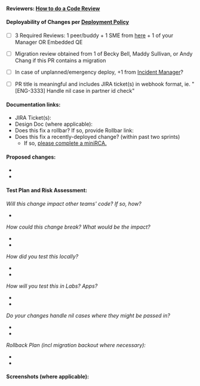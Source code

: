 #### Reviewers: [How to do a Code Review](https://cloudhealthtech.atlassian.net/wiki/spaces/EN/pages/17989636/Code+Review)

#### Deployability of Changes per [Deployment Policy](https://cloudhealthtech.atlassian.net/wiki/spaces/EN/pages/284262558/Deployment+Policy)

- [ ]  3 Required Reviews: 1 peer/buddy + 1 SME from [here](https://docs.google.com/spreadsheets/d/1WDsHrNZKVqM_N8R1_jmM5PGh5MhNrM9SQf03MxLjBmQ) + 1 of your Manager OR Embedded QE
  - [ ]  Migration review obtained from 1 of Becky Bell, Maddy Sullivan, or Andy Chang if this PR contains a migration
  - [ ]  In case of unplanned/emergency deploy, +1 from [Incident Manager](https://cloudpercept.pagerduty.com/schedules#P21BIDY)?
- [ ]  PR title is meaningful and includes JIRA ticket(s) in webhook format, ie. "[ENG-3333] Handle nil case in partner id check"


#### Documentation links:

- JIRA Ticket(s):
- Design Doc (where applicable):
- Does this fix a rollbar? If so, provide Rollbar link:
- Does this fix a recently-deployed change? (within past two sprints) 
  - If so, [please complete a miniRCA.](https://cloudhealthtech.atlassian.net/wiki/spaces/EN/pages/1264452916/How+to+complete+a+miniRCA)

#### Proposed changes:

- 
-

#### Test Plan and Risk Assessment:
_Will this change impact other teams' code? If so, how?_

- 


_How could this change break? What would be the impact?_

- 
-

_How did you test this locally?_

- 
-

_How will you test this in Labs? Apps?_

- 
-

_Do your changes handle nil cases where they might be passed in?_

- 
-

_Rollback Plan (incl migration backout where necessary):_

- 
-


#### Screenshots (where applicable):

